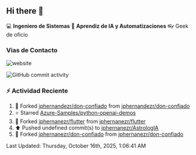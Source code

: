 ## Hi there 👋

:computer: **Ingeniero de Sistemas**
:pencil:  **Aprendiz de IA y Automatizaciones**
:eyeglasses: Geek de oficio


### Vias de Contacto

![website](https://img.shields.io/badge/any_text-you_like-blue)

![GitHub commit activity](https://img.shields.io/github/commit-activity/m/jphernandezr/miPrimerRepo)


### :zap: Actividad Reciente
<!--RECENT_ACTIVITY:start--> 
1. 🔱 Forked [jphernandezr/don-confiado](https://github.com/jphernandezr/don-confiado) from [jphernandezr/don-confiado](https://github.com/jphernandezr/don-confiado)<br>
2. ⭐ Starred [Azure-Samples/python-openai-demos](https://github.com/Azure-Samples/python-openai-demos)<br>
3. 🔱 Forked [jphernanezr/flutter](https://github.com/jphernanezr/flutter) from [jphernanezr/flutter](https://github.com/jphernanezr/flutter)<br>
4. ⬆️ Pushed undefined commit(s) to [jphernanezr/AstrologIA](https://github.com/jphernanezr/AstrologIA)<br>
5. 🔱 Forked [jphernanezr/don-confiado](https://github.com/jphernanezr/don-confiado) from [jphernanezr/don-confiado](https://github.com/jphernanezr/don-confiado)<br>
<!--RECENT_ACTIVITY:end-->

<!--RECENT_ACTIVITY:last_update--> 
Last Updated: Thursday, October 16th, 2025, 1:06:41 AM
<!--RECENT_ACTIVITY:last_update_end-->
